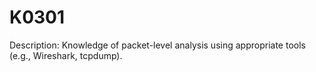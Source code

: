 # K0301
Description: Knowledge of packet-level analysis using appropriate tools (e.g., Wireshark, tcpdump).
